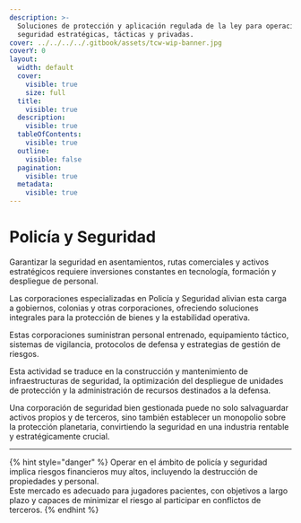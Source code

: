 ```yaml
---
description: >-
  Soluciones de protección y aplicación regulada de la ley para operaciones de
  seguridad estratégicas, tácticas y privadas.
cover: ../../../../.gitbook/assets/tcw-wip-banner.jpg
coverY: 0
layout:
  width: default
  cover:
    visible: true
    size: full
  title:
    visible: true
  description:
    visible: true
  tableOfContents:
    visible: true
  outline:
    visible: false
  pagination:
    visible: true
  metadata:
    visible: true
---
```


# Policía y Seguridad

Garantizar la seguridad en asentamientos, rutas comerciales y activos estratégicos requiere inversiones constantes en tecnología, formación y despliegue de personal.

Las corporaciones especializadas en Policía y Seguridad alivian esta carga a gobiernos, colonias y otras corporaciones, ofreciendo soluciones integrales para la protección de bienes y la estabilidad operativa.

Estas corporaciones suministran personal entrenado, equipamiento táctico, sistemas de vigilancia, protocolos de defensa y estrategias de gestión de riesgos.

Esta actividad se traduce en la construcción y mantenimiento de infraestructuras de seguridad, la optimización del despliegue de unidades de protección y la administración de recursos destinados a la defensa.

Una corporación de seguridad bien gestionada puede no solo salvaguardar activos propios y de terceros, sino también establecer un monopolio sobre la protección planetaria, convirtiendo la seguridad en una industria rentable y estratégicamente crucial.

***

{% hint style="danger" %}
Operar en el ámbito de policía y seguridad implica riesgos financieros muy altos, incluyendo la destrucción de propiedades y personal.\
Este mercado es adecuado para jugadores pacientes, con objetivos a largo plazo y capaces de minimizar el riesgo al participar en conflictos de terceros.
{% endhint %}
